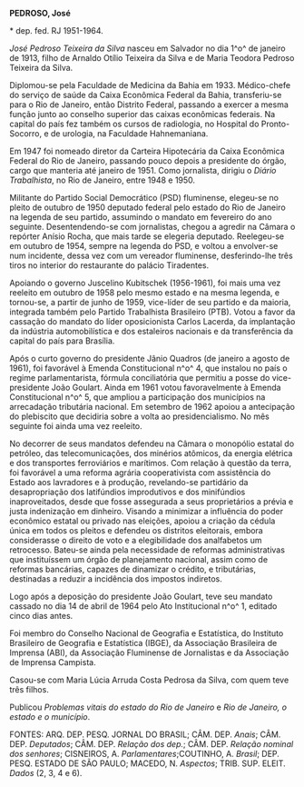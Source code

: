 **PEDROSO, José**

\* dep. fed. RJ 1951-1964.

*José Pedroso Teixeira da Silva* nasceu em Salvador no dia 1^o^ de
janeiro de 1913, filho de Arnaldo Otílio Teixeira da Silva e de Maria
Teodora Pedroso Teixeira da Silva.

Diplomou-se pela Faculdade de Medicina da Bahia em 1933. Médico-chefe do
serviço de saúde da Caixa Econômica Federal da Bahia, transferiu-se para
o Rio de Janeiro, então Distrito Federal, passando a exercer a mesma
função junto ao conselho superior das caixas econômicas federais. Na
capital do país fez também os cursos de radiologia, no Hospital do
Pronto-Socorro, e de urologia, na Faculdade Hahnemaniana.

Em 1947 foi nomeado diretor da Carteira Hipotecária da Caixa Econômica
Federal do Rio de Janeiro, passando pouco depois a presidente do órgão,
cargo que manteria até janeiro de 1951. Como jornalista, dirigiu o
*Diário Trabalhista*, no Rio de Janeiro, entre 1948 e 1950.

Militante do Partido Social Democrático (PSD) fluminense, elegeu-se no
pleito de outubro de 1950 deputado federal pelo estado do Rio de Janeiro
na legenda de seu partido, assumindo o mandato em fevereiro do ano
seguinte. Desentendendo-se com jornalistas, chegou a agredir na Câmara o
repórter Anísio Rocha, que mais tarde se elegeria deputado. Reelegeu-se
em outubro de 1954, sempre na legenda do PSD, e voltou a envolver-se num
incidente, dessa vez com um vereador fluminense, desferindo-lhe três
tiros no interior do restaurante do palácio Tiradentes.

Apoiando o governo Juscelino Kubitschek (1956-1961), foi mais uma vez
reeleito em outubro de 1958 pelo mesmo estado e na mesma legenda, e
tornou-se, a partir de junho de 1959, vice-líder de seu partido e da
maioria, integrada também pelo Partido Trabalhista Brasileiro (PTB).
Votou a favor da cassação do mandato do líder oposicionista Carlos
Lacerda, da implantação da indústria automobilística e dos estaleiros
nacionais e da transferência da capital do país para Brasília.

Após o curto governo do presidente Jânio Quadros (de janeiro a agosto de
1961), foi favorável à Emenda Constitucional n^o^ 4, que instalou no
país o regime parlamentarista, fórmula conciliatória que permitiu a
posse do vice-presidente João Goulart. Ainda em 1961 votou
favoravelmente à Emenda Constitucional n^o^ 5, que ampliou a
participação dos municípios na arrecadação tributária nacional. Em
setembro de 1962 apoiou a antecipação do plebiscito que decidiria sobre
a volta ao presidencialismo. No mês seguinte foi ainda uma vez reeleito.

No decorrer de seus mandatos defendeu na Câmara o monopólio estatal do
petróleo, das telecomunicações, dos minérios atômicos, da energia
elétrica e dos transportes ferroviários e marítimos. Com relação à
questão da terra, foi favorável a uma reforma agrária cooperativista com
assistência do Estado aos lavradores e à produção, revelando-se
partidário da desapropriação dos latifúndios improdutivos e dos
minifúndios inaproveitados, desde que fosse assegurada a seus
proprietários a prévia e justa indenização em dinheiro. Visando a
minimizar a influência do poder econômico estatal ou privado nas
eleições, apoiou a criação da cédula única em todos os pleitos e
defendeu os distritos eleitorais, embora considerasse o direito de voto
e a elegibilidade dos analfabetos um retrocesso. Bateu-se ainda pela
necessidade de reformas administrativas que instituíssem um órgão de
planejamento nacional, assim como de reformas bancárias, capazes de
dinamizar o crédito, e tributárias, destinadas a reduzir a incidência
dos impostos indiretos.

Logo após a deposição do presidente João Goulart, teve seu mandato
cassado no dia 14 de abril de 1964 pelo Ato Institucional n^o^ 1,
editado cinco dias antes.

Foi membro do Conselho Nacional de Geografia e Estatística, do Instituto
Brasileiro de Geografia e Estatística (IBGE), da Associação Brasileira
de Imprensa (ABI), da Associação Fluminense de Jornalistas e da
Associação de Imprensa Campista.

Casou-se com Maria Lúcia Arruda Costa Pedrosa da Silva, com quem teve
três filhos.

Publicou *Problemas vitais do estado do* *Rio de Janeiro* e *Rio de
Janeiro, o estado e* *o município*.

FONTES: ARQ. DEP. PESQ. JORNAL DO BRASIL; CÂM. DEP. *Anais*; CÂM. DEP.
*Deputados*; CÂM. DEP. *Relação dos dep.*; CÂM. DEP. *Relação nominal
dos senhores*; CISNEIROS, A. *Parlamentares*;COUTINHO, A. *Brasil*; DEP.
PESQ. ESTADO DE SÃO PAULO; MACEDO, N. *Aspectos*; TRIB. SUP. ELEIT.
*Dados* (2, 3, 4 e 6).
